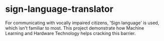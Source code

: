 # sign-language-translator
For communicating with vocally impaired citizens, 'Sign language' is used, which isn't familiar to most. This project demonstrate how Machine Learning and Hardware Technology helps cracking this barrier. 
